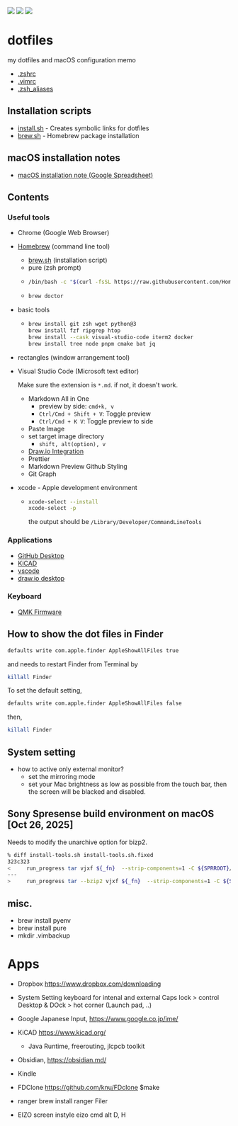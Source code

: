 
[![](https://img.shields.io/badge/License-MIT-brightgreen.svg)](https://opensource.org/licenses/MIT)
[![](https://img.shields.io/badge/macOS-tools-blue)]()
[![](https://img.shields.io/github/last-commit/etalli/dotfiles)]()

# dotfiles

my dotfiles and macOS configuration memo

* [.zshrc](.zshrc)
* [.vimrc](.vimrc)
* [.zsh_aliases](.zsh_aliases)

## Installation scripts

* [install.sh](install.sh) - Creates symbolic links for dotfiles
* [brew.sh](brew.sh) - Homebrew package installation

## macOS installation notes

* [macOS installation note (Google Spreadsheet)](https://docs.google.com/spreadsheets/d/1nGlX5QW-kHIF5Evnk0yIMLczgUsKVIw4vEqRmW-1FRc/edit?usp=sharing)

## Contents

### Useful tools

* Chrome (Google Web Browser)
* [Homebrew](https://brew.sh/) (command line tool)
  + [brew.sh](brew.sh) (installation script)
  + pure (zsh prompt)
  + ```bash
    /bin/bash -c "$(curl -fsSL https://raw.githubusercontent.com/Homebrew/install/HEAD/install.sh)"
    ```
  + ```bash
    brew doctor
    ```
* basic tools
  + ```bash
    brew install git zsh wget python@3
    brew install fzf ripgrep htop
    brew install --cask visual-studio-code iterm2 docker
    brew install tree node pnpm cmake bat jq
    ```
* rectangles (window arrangement tool)
* Visual Studio Code (Microsoft text editor)
  
  Make sure the extension is `*.md`. if not, it doesn't work.
  
  + Markdown All in One
    - preview by side: `cmd+k, v`
    - `Ctrl/Cmd + Shift + V`: Toggle preview
    - `Ctrl/Cmd + K V`: Toggle preview to side
  + Paste Image
  + set target image directory
    - `shift, alt(option), v`
  + [Draw.io Integration](https://marketplace.visualstudio.com/items?itemName=hediet.vscode-drawio)
  + Prettier
  + Markdown Preview Github Styling
  + Git Graph
* xcode - Apple development environment
  + ```bash
    xcode-select --install
    xcode-select -p
    ```
    the output should be `/Library/Developer/CommandLineTools`

### Applications

* [GitHub Desktop](https://desktop.github.com/)
* [KiCAD](https://www.kicad.org/)
* [vscode](https://code.visualstudio.com/)
* [draw.io desktop](https://github.com/jgraph/drawio-desktop/releases/)

### Keyboard

* [QMK Firmware](https://docs.qmk.fm/)

## How to show the dot files in Finder

```bash
defaults write com.apple.finder AppleShowAllFiles true
```

and needs to restart Finder from Terminal by

```bash
killall Finder
```

To set the default setting,

```bash
defaults write com.apple.finder AppleShowAllFiles false
```

then,

```bash
killall Finder
```

## System setting

* how to active only external monitor?
  * set the mirroring mode
  * set your Mac brightness as low as possible from the touch bar, then the screen will be blacked and disabled.

## Sony Spresense build environment on macOS [Oct 26, 2025]

Needs to modify the unarchive option for bizp2.

```sh
% diff install-tools.sh install-tools.sh.fixed 
323c323
<     run_progress tar vjxf ${_fn}  --strip-components=1 -C ${SPRROOT}/usr
---
>     run_progress tar --bzip2 vjxf ${_fn}  --strip-components=1 -C ${SPRROOT}/usr
```

## misc.
* brew install pyenv
* brew install pure
* mkdir .vimbackup
 
# Apps
* Dropbox	https://www.dropbox.com/downloading

* System Setting	keyboard for intenal and external	Caps lock > control
	Desktop & DOck > hot corner (Launch pad, ..)	
* Google Japanese Input, https://www.google.co.jp/ime/	
* KiCAD	https://www.kicad.org/
  * Java Runtime, freerouting, jlcpcb toolkit
* Obsidian, https://obsidian.md/
* Kindle
* FDClone	https://github.com/knu/FDclone	$make
* ranger	brew install ranger	Filer	
* EIZO screen instyle	eizo	cmd alt D, H